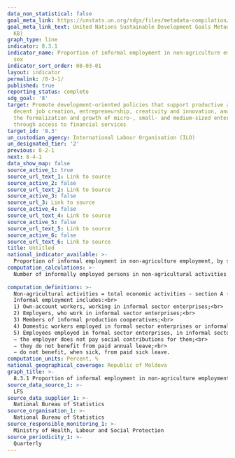 ```yaml
---
data_non_statistical: false
goal_meta_link: https://unstats.un.org/sdgs/files/metadata-compilation/Metadata-Goal-8.pdf
goal_meta_link_text: United Nations Sustainable Development Goals Metadata (PDF 231
  KB)
graph_type: line
indicator: 8.3.1
indicator_name: Proportion of informal employment in non-agriculture employment, by
  sex
indicator_sort_order: 08-03-01
layout: indicator
permalink: /8-3-1/
published: true
reporting_status: complete
sdg_goal: '8'
target: Promote development-oriented policies that support productive activities,
  decent job creation, entrepreneurship, creativity and innovation, and encourage
  the formalization and growth of micro-, small- and medium-sized enterprises, including
  through access to financial services
target_id: '8.3'
un_custodian_agency: International Labour Organisation (ILO)
un_designated_tier: '2'
previous: 8-2-1
next: 8-4-1
data_show_map: false
source_active_1: true
source_url_text_1: Link to source
source_active_2: false
source_url_text_2: Link to Source
source_active_3: false
source_url_3: Link to source
source_active_4: false
source_url_text_4: Link to source
source_active_5: false
source_url_text_5: Link to source
source_active_6: false
source_url_text_6: Link to source
title: Untitled
national_indicator_available: >-
  Proportion of informal employment in non-agriculture employment, by sex
computation_calculations: >-
  Number of informally employed persons in non-agricultural activities out of the total number of persons employed in non-agricultural activities.<br> 
  
computation_definitions: >-
  Non-agricultural activities = total economic activities - section A (CAEM/Rev.2).<br> 
  Informal employment includes:<br> 
  1) Own-account workers, working in informal sector enterprises;<br> 
  2) Employers, who work in informal sector enterprises;<br> 
  3) Members of informal production cooperatives;<br> 
  4) Domestic workers employed in formal sector enterprises or informal sector enterprises; <br> 
  5) Employees employed in formal sector enterprises, in informal sector enterprises or in citizens' households, who meet at least one of the below criteria: <br> 
  − the employer does not pay social contributions for them;<br> 
  − they do not benefit from paid annual leave;<br> 
  − do not benefit, when sick, from paid sick leave.
computation_units: Percent, %
national_geographical_coverage: Republic of Moldova
graph_title: >-
  8.3.1 Proportion of informal employment in non-agriculture employment, by sex 
source_data_source_1: >-
  LFS
source_data_supplier_1: >-
  National Bureau of Statistics
source_organisation_1: >-
  National Bureau of Statistics
source_responsible_monitoring_1: >-
  Ministry of Health, Labour and Social Protection
source_periodicity_1: >-
  Quarterly
---
```


